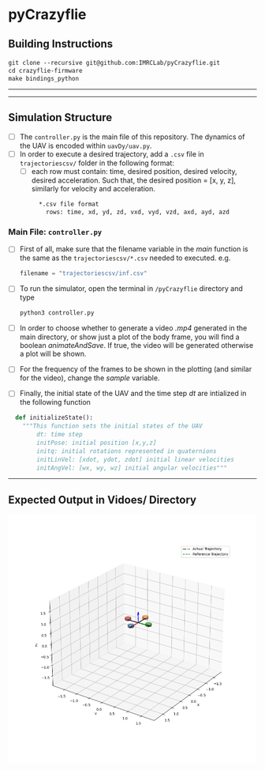 # pyCrazyflie
## Building Instructions
```
git clone --recursive git@github.com:IMRCLab/pyCrazyflie.git
cd crazyflie-firmware
make bindings_python
```
---
---

## Simulation Structure
* [ ] The `controller.py` is the main file of this repository. The dynamics of the UAV is encoded within `uavDy/uav.py`.
* [ ] In order to execute a desired trajectory, add a `.csv` file in `trajectoriescsv/` folder in the following format:
  * [ ] each row must contain: time, desired position, desired velocity, desired acceleration. Such that, the desired position = [x, y, z], similarly for velocity and acceleration.
    ``` 
      *.csv file format
        rows: time, xd, yd, zd, vxd, vyd, vzd, axd, ayd, azd
    ```
### Main File: `controller.py`
* [ ] First of all, make sure that the filename variable in the _main_ function is the same as the `trajectoriescsv/*.csv` needed to executed. e.g. 

    ```python
    filename = "trajectoriescsv/inf.csv"
    ```
* [ ] To run the simulator, open the terminal in `/pyCrazyflie` directory and type 
    ```bash
    python3 controller.py 
    ``` 
* [ ] In order to choose whether to generate a video *.mp4* generated in the main directory, or show just a plot of the body frame, you will find a boolean *animateAndSave*. If true, the video will be generated otherwise a plot will be shown.
* [ ] For the frequency of the frames to be shown in the plotting (and similar for the video), change the *sample* variable. 
* [ ] Finally, the initial state of the UAV  and the time step _dt_ are intialized in the following function
```python
  def initializeState():
    """This function sets the initial states of the UAV
        dt: time step
        initPose: initial position [x,y,z]
        initq: initial rotations represented in quaternions 
        initLinVel: [xdot, ydot, zdot] initial linear velocities
        initAngVel: [wx, wy, wz] initial angular velocities"""
```
___
## Expected Output in Vidoes/ Directory
![Markdown Logo](Videos/infinitytraj.gif)
